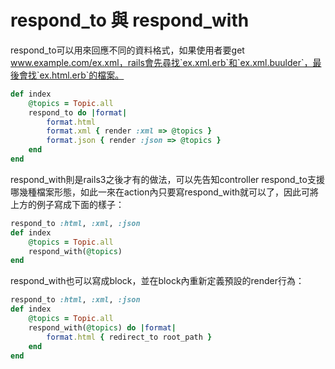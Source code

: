 # respond_to 與 respond_with

respond_to可以用來回應不同的資料格式，如果使用者要get www.example.com/ex.xml，rails會先尋找`ex.xml.erb`和`ex.xml.buulder`，最後會找`ex.html.erb`的檔案。

```ruby
def index
    @topics = Topic.all
    respond_to do |format|
        format.html
        format.xml { render :xml => @topics }
        format.json { render :json => @topics }
    end
end
```

respond_with則是rails3之後才有的做法，可以先告知controller respond_to支援哪幾種檔案形態，如此一來在action內只要寫respond_with就可以了，因此可將上方的例子寫成下面的樣子：

```ruby
respond_to :html, :xml, :json
def index
    @topics = Topic.all
    respond_with(@topics)
end
```

respond_with也可以寫成block，並在block內重新定義預設的render行為：
```ruby
respond_to :html, :xml, :json
def index
    @topics = Topic.all
    respond_with(@topics) do |format|
    	format.html { redirect_to root_path }
    end
end
```

